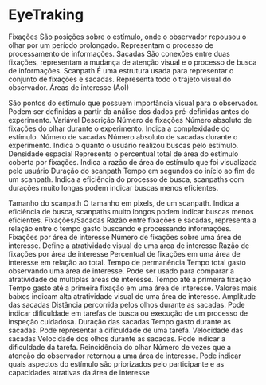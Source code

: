 # EyeTraking
Fixações São posições sobre o estímulo, onde o observador repousou o olhar por um período prolongado. Representam
o processo de processamento de informações.
Sacadas São conexões entre duas fixações, representam a mudança de atenção visual e o processo de busca de informações.
Scanpath É uma estrutura usada para representar o conjunto de
fixações e sacadas. Representa todo o trajeto visual do
observador.
Áreas de interesse
(AoI)

São pontos do estímulo que possuem importância visual
para o observador. Podem ser definidas a partir da
análise dos dados pré-definidas antes do experimento.
Variável Descrição
Número de fixações Número absoluto de fixações do olhar durante o
experimento. Indica a complexidade do estímulo.
Número de sacadas Número absoluto de sacadas durante o experimento. Indica o quanto o usuário realizou buscas
pelo estímulo.
Densidade espacial Representa o percentual total de área do estímulo
coberta por fixações. Indica a razão de área do
estímulo que foi visualizada pelo usuário
Duração do scanpath Tempo em segundos do início ao fim de um scanpath. Indica a eficiência do processo de busca, scanpaths com durações muito longas podem indicar
buscas menos eficientes.

Tamanho do scanpath O tamanho em pixels, de um scanpath. Indica a
eficiência de busca, scanpaths muito longos podem
indicar buscas menos eficientes.
Fixações/Sacadas Razão entre fixações e sacadas, representa a relação entre o tempo gasto buscando e processando
informações.
Fixações por área de interesse
Número de fixações sobre uma área de interesse.
Define a atratividade visual de uma área de interesse
Razão de fixações por área
de interesse
Percentual de fixações em uma área de interesse em
relação ao total.
Tempo de permanência Tempo total gasto observando uma área de interesse. Pode ser usado para comparar a atratividade
de multiplas áreas de interesse.
Tempo até a primeira fixação
Tempo gasto até a primeira fixação em uma área
de interesse. Valores mais baixos indicam alta atratividade visual de uma área de interesse.
Amplitude das sacadas Distância percorrida pelos olhos durante as sacadas. Pode indicar dificuldade em tarefas de busca
ou execução de um processo de inspeção cuidadosa.
Duração das sacadas Tempo gasto durante as sacadas. Pode representar
a dificuldade de uma tarefa.
Velocidade das sacadas Velocidade dos olhos durante as sacadas. Pode
indicar a dificuldade da tarefa.
Reincidência do olhar Número de vezes que a atenção do observador
retornou a uma área de interesse. Pode indicar
quais aspectos do estímulo são priorizados pelo
participante e as capacidades atrativas da área de
interesse
